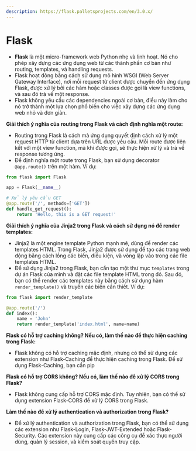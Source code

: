 ```yaml
---
description: https://flask.palletsprojects.com/en/3.0.x/
---
```


# Flask

* **Flask** là một micro-framework web Python nhẹ và linh hoạt. Nó cho phép xây dựng các ứng dụng web từ các thành phần cơ bản như routing, templates, và handling requests.
* Flask hoạt động bằng cách sử dụng mô hình WSGI (Web Server Gateway Interface), nơi mỗi request từ client được chuyển đến ứng dụng Flask, được xử lý bởi các hàm hoặc classes được gọi là view functions, và sau đó trả về một response.
* Flask không yêu cầu các dependencies ngoài cơ bản, điều này làm cho nó trở thành một lựa chọn phổ biến cho việc xây dựng các ứng dụng web nhỏ và đơn giản.

**Giải thích ý nghĩa của routing trong Flask và cách định nghĩa một route:**

* Routing trong Flask là cách mà ứng dụng quyết định cách xử lý một request HTTP từ client dựa trên URL được yêu cầu. Mỗi route được liên kết với một view function, mà khi được gọi, sẽ thực hiện xử lý và trả về response tương ứng.
* Để định nghĩa một route trong Flask, bạn sử dụng decorator `@app.route()` trên một hàm. Ví dụ:

```python
from flask import Flask

app = Flask(__name__)

# Xử lý yêu cầu GET
@app.route('/', methods=['GET'])
def handle_get_request():
    return 'Hello, this is a GET request!'

```

**Giải thích ý nghĩa của Jinja2 trong Flask và cách sử dụng nó để render templates:**

* Jinja2 là một engine template Python mạnh mẽ, dùng để render các templates HTML. Trong Flask, Jinja2 được sử dụng để tạo các trang web động bằng cách lồng các biến, điều kiện, và vòng lặp vào trong các file templates HTML.
* Để sử dụng Jinja2 trong Flask, bạn cần tạo một thư mục `templates` trong dự án Flask của mình và đặt các file template HTML trong đó. Sau đó, bạn có thể render các templates này bằng cách sử dụng hàm `render_template()` và truyền các biến cần thiết. Ví dụ:

```python
from flask import render_template

@app.route('/')
def index():
    name = 'John'
    return render_template('index.html', name=name)
```

**Flask có hỗ trợ caching không? Nếu có, làm thế nào để thực hiện caching trong Flask:**

* Flask không có hỗ trợ caching mặc định, nhưng có thể sử dụng các extension như Flask-Caching để thực hiện caching trong Flask. Để sử dụng Flask-Caching,  bạn cần pip

**Flask có hỗ trợ CORS không? Nếu có, làm thế nào để xử lý CORS trong Flask?**

* Flask không cung cấp hỗ trợ CORS mặc định. Tuy nhiên, bạn có thể sử dụng extension Flask-CORS để xử lý CORS trong Flask.

**Làm thế nào để xử lý authentication và authorization trong Flask?**

* Để xử lý authentication và authorization trong Flask, bạn có thể sử dụng các extension như Flask-Login, Flask-JWT-Extended hoặc Flask-Security. Các extension này cung cấp các công cụ để xác thực người dùng, quản lý session, và kiểm soát quyền truy cập.
